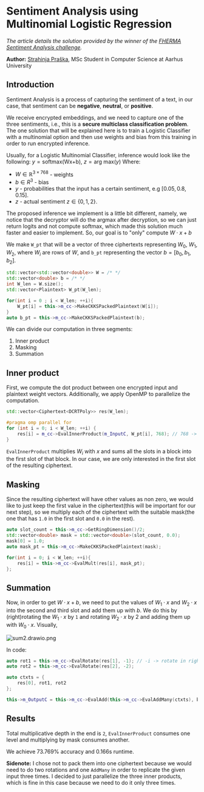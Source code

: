 # Sentiment Analysis using Multinomial Logistic Regression

*The article details the solution provided by the winner of the [FHERMA](https://fherma.io) [Sentiment Analysis challenge](https://fherma.io/challenges/681b3ff2da06abf28988891d).*

**Author:** [Strahinja Praška](https://www.linkedin.com/in/strahinja-pra%C5%A1ka-5a7409286/), MSc Student in Computer Science at Aarhus University

## Introduction 
Sentiment Analysis is a process of capturing the sentiment of a text, in our case, that sentiment can be **negative**, **neutral**, or **positive**. 

We receive encrypted embeddings, and we need to capture one of the three sentiments, i.e., this is a **secure multiclass classification problem**. The one solution that will be explained here is to train a Logistic Classifier with a multinomial option and then use weights and bias from this training in order to run encrypted inference.  

Usually, for a Logistic Multinomial Classifier, inference would look like the following: 
$y = \text{softmax(Wx+b)}$, $z = \text{arg max}(y)$
Where:
- $W \in \mathbb{R}^{3 \times 768}$ - weights 
- $b \in R^3$ - bias 
- $y$ - probabilities that the input has a certain sentiment, e.g $[0.05, 0.8, 0.15]$.
- $z$ - actual sentiment $z \in \{0, 1, 2\}$.

The proposed inference we implement is a little bit different, namely, we notice that the decryptor will do the argmax after decryption, so we can just return logits and not compute softmax, which made this solution much faster and easier to implement. So, our goal is to "only" compute $W \cdot x + b$

We make `W_pt` that will be a vector of three ciphertexts representing $W_0$, $W_1$, $W_2$, where $W_i$ are rows of $W$, and `b_pt` representing the vector $b = [b_0, b_1, b_2]$. 
```c++
std::vector<std::vector<double>> W = /* */
std::vector<double> b = /* */ 
int W_len = W.size();
std::vector<Plaintext> W_pt(W_len);

for(int i = 0 ; i < W_len; ++i){
	W_pt[i] = this->m_cc->MakeCKKSPackedPlaintext(W[i]);
}
auto b_pt = this->m_cc->MakeCKKSPackedPlaintext(b);
```

We can divide our computation in three segments: 
1. Inner product 
2. Masking 
3. Summation 

## Inner product
First, we compute the dot product between one encrypted input and plaintext weight vectors. Additionally, we apply OpenMP to parallelize the computation.   
```c++
std::vector<Ciphertext<DCRTPoly>> res(W_len);

#pragma omp parallel for
for (int i = 0; i < W_len; ++i) {
	res[i] = m_cc->EvalInnerProduct(m_InputC, W_pt[i], 768); // 768 -> block size
}
```

`EvalInnerProduct` multiplies $W_i$ with $x$ and sums all the slots in a block into the first slot of that block. In our case, we are only interested in the first slot of the resulting ciphertext.

## Masking
Since the resulting ciphertext will have other values as non zero, we would like to just keep the first value in the ciphertext(this will be important for our next step), so we multiply each of the ciphertext with the suitable mask(the one that has `1.0` in the first slot and `0.0` in the rest). 

```c++
auto slot_count = this->m_cc->GetRingDimension()/2;
std::vector<double> mask = std::vector<double>(slot_count, 0.0);
mask[0] = 1.0;
auto mask_pt = this->m_cc->MakeCKKSPackedPlaintext(mask);

for(int i = 0; i < W_len; ++i){
	res[i] = this->m_cc->EvalMult(res[i], mask_pt);
};
```

## Summation
Now, in order to get $W \cdot x+ b$, we need to put the values of $W_1 \cdot x$ and $W_2 \cdot x$ into the second and third slot and add them up with $b$. We do this by (right)rotating the $W_1 \cdot x$ by `1` and rotating $W_2 \cdot x$ by $2$ and adding them up with $W_0 \cdot x$. Visually, 

![sum2.drawio.png]()

In code: 
```c++
auto rot1 = this->m_cc->EvalRotate(res[1], -1); // -i -> rotate in right by i 
auto rot2 = this->m_cc->EvalRotate(res[2], -2);

auto ctxts = {
	res[0], rot1, rot2
};

this->m_OutputC = this->m_cc->EvalAdd(this->m_cc->EvalAddMany(ctxts), b_pt);
```

## Results
Total multiplicative depth in the end is `2`, `EvalInnerProduct` consumes one level and multiplying by mask consumes another. 

We achieve 73.769% accuracy and 0.166s runtime. 

**Sidenote:** I chose not to pack them into one ciphertext because we would need to do two rotations and one `AddMany` in order to replicate the given input three times. I decided to just parallelize the three inner products, which is fine in this case because we need to do it only three times. 
